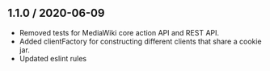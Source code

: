 ## 1.1.0 / 2020-06-09
* Removed tests for MediaWiki core action API and REST API.
* Added clientFactory for constructing different clients that share a cookie jar.
* Updated eslint rules
